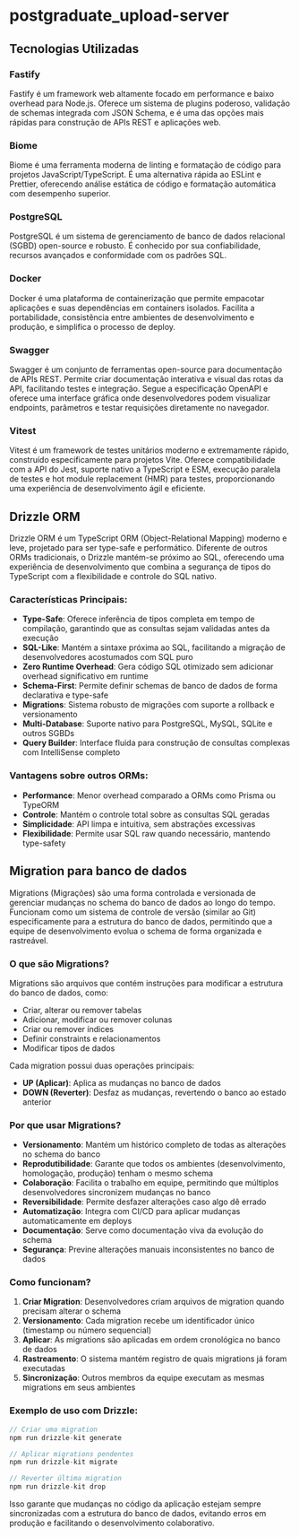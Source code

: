 # postgraduate_upload-server

## Tecnologias Utilizadas

### Fastify
Fastify é um framework web altamente focado em performance e baixo overhead para Node.js. Oferece um sistema de plugins poderoso, validação de schemas integrada com JSON Schema, e é uma das opções mais rápidas para construção de APIs REST e aplicações web.

### Biome
Biome é uma ferramenta moderna de linting e formatação de código para projetos JavaScript/TypeScript. É uma alternativa rápida ao ESLint e Prettier, oferecendo análise estática de código e formatação automática com desempenho superior.

### PostgreSQL
PostgreSQL é um sistema de gerenciamento de banco de dados relacional (SGBD) open-source e robusto. É conhecido por sua confiabilidade, recursos avançados e conformidade com os padrões SQL.

### Docker
Docker é uma plataforma de containerização que permite empacotar aplicações e suas dependências em containers isolados. Facilita a portabilidade, consistência entre ambientes de desenvolvimento e produção, e simplifica o processo de deploy.

### Swagger
Swagger é um conjunto de ferramentas open-source para documentação de APIs REST. Permite criar documentação interativa e visual das rotas da API, facilitando testes e integração. Segue a especificação OpenAPI e oferece uma interface gráfica onde desenvolvedores podem visualizar endpoints, parâmetros e testar requisições diretamente no navegador.

### Vitest
Vitest é um framework de testes unitários moderno e extremamente rápido, construído especificamente para projetos Vite. Oferece compatibilidade com a API do Jest, suporte nativo a TypeScript e ESM, execução paralela de testes e hot module replacement (HMR) para testes, proporcionando uma experiência de desenvolvimento ágil e eficiente.

## Drizzle ORM

Drizzle ORM é um TypeScript ORM (Object-Relational Mapping) moderno e leve, projetado para ser type-safe e performático. Diferente de outros ORMs tradicionais, o Drizzle mantém-se próximo ao SQL, oferecendo uma experiência de desenvolvimento que combina a segurança de tipos do TypeScript com a flexibilidade e controle do SQL nativo.

### Características Principais:

- **Type-Safe**: Oferece inferência de tipos completa em tempo de compilação, garantindo que as consultas sejam validadas antes da execução
- **SQL-Like**: Mantém a sintaxe próxima ao SQL, facilitando a migração de desenvolvedores acostumados com SQL puro
- **Zero Runtime Overhead**: Gera código SQL otimizado sem adicionar overhead significativo em runtime
- **Schema-First**: Permite definir schemas de banco de dados de forma declarativa e type-safe
- **Migrations**: Sistema robusto de migrações com suporte a rollback e versionamento
- **Multi-Database**: Suporte nativo para PostgreSQL, MySQL, SQLite e outros SGBDs
- **Query Builder**: Interface fluida para construção de consultas complexas com IntelliSense completo

### Vantagens sobre outros ORMs:

- **Performance**: Menor overhead comparado a ORMs como Prisma ou TypeORM
- **Controle**: Mantém o controle total sobre as consultas SQL geradas
- **Simplicidade**: API limpa e intuitiva, sem abstrações excessivas
- **Flexibilidade**: Permite usar SQL raw quando necessário, mantendo type-safety

## Migration para banco de dados

Migrations (Migrações) são uma forma controlada e versionada de gerenciar mudanças no schema do banco de dados ao longo do tempo. Funcionam como um sistema de controle de versão (similar ao Git) especificamente para a estrutura do banco de dados, permitindo que a equipe de desenvolvimento evolua o schema de forma organizada e rastreável.

### O que são Migrations?

Migrations são arquivos que contém instruções para modificar a estrutura do banco de dados, como:
- Criar, alterar ou remover tabelas
- Adicionar, modificar ou remover colunas
- Criar ou remover índices
- Definir constraints e relacionamentos
- Modificar tipos de dados

Cada migration possui duas operações principais:
- **UP (Aplicar)**: Aplica as mudanças no banco de dados
- **DOWN (Reverter)**: Desfaz as mudanças, revertendo o banco ao estado anterior

### Por que usar Migrations?

- **Versionamento**: Mantém um histórico completo de todas as alterações no schema do banco
- **Reprodutibilidade**: Garante que todos os ambientes (desenvolvimento, homologação, produção) tenham o mesmo schema
- **Colaboração**: Facilita o trabalho em equipe, permitindo que múltiplos desenvolvedores sincronizem mudanças no banco
- **Reversibilidade**: Permite desfazer alterações caso algo dê errado
- **Automatização**: Integra com CI/CD para aplicar mudanças automaticamente em deploys
- **Documentação**: Serve como documentação viva da evolução do schema
- **Segurança**: Previne alterações manuais inconsistentes no banco de dados

### Como funcionam?

1. **Criar Migration**: Desenvolvedores criam arquivos de migration quando precisam alterar o schema
2. **Versionamento**: Cada migration recebe um identificador único (timestamp ou número sequencial)
3. **Aplicar**: As migrations são aplicadas em ordem cronológica no banco de dados
4. **Rastreamento**: O sistema mantém registro de quais migrations já foram executadas
5. **Sincronização**: Outros membros da equipe executam as mesmas migrations em seus ambientes

### Exemplo de uso com Drizzle:

```typescript
// Criar uma migration
npm run drizzle-kit generate

// Aplicar migrations pendentes
npm run drizzle-kit migrate

// Reverter última migration
npm run drizzle-kit drop
```

Isso garante que mudanças no código da aplicação estejam sempre sincronizadas com a estrutura do banco de dados, evitando erros em produção e facilitando o desenvolvimento colaborativo.